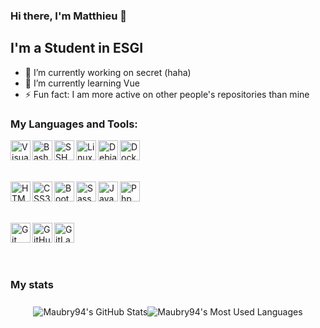 ### Hi there, I'm Matthieu 👋

<!--
**Maubry94/Maubry94** is a ✨ _special_ ✨ repository because its `README.md` (this file) appears on your GitHub profile.

Here are some ideas to get you started:

- 🔭 I’m currently working on ...
- 🌱 I’m currently learning ...
- 👯 I’m looking to collaborate on ...
- 🤔 I’m looking for help with ...
- 💬 Ask me about ...
- 📫 How to reach me: ...
- 😄 Pronouns: ...
- ⚡ Fun fact: ...
-->

## I'm a Student in ESGI

- 🔭 I’m currently working on secret (haha)
- 🌱 I’m currently learning Vue
- ⚡ Fun fact: I am more active on other people's repositories than mine

### My Languages and Tools:

<div style="display: flex; align-items: center;">
  <img align="left" alt="Visual Studio Code" title="Visual Studio Code" width="32px" src="https://i.imgur.com/jO0qtnf.png" />
  <img align="left" alt="Bash" title="Bash" width="32px" src="https://i.imgur.com/nCIz5h4.png" />
  <img align="left" alt="SSH" title="SSH" width="32px" src="https://i.imgur.com/U5QOYF9.png" />
  <img align="left" alt="Linux" title="Linux" width="32px" src="https://i.imgur.com/0vidkKh.png" />
  <img align="left" alt="Debian" title="Debian" width="32px" src="https://i.imgur.com/N9rcFU9.png" />
  <img align="left" alt="Docker" width="32px" title="Docker" src="https://i.imgur.com/bhFvGUA.png" />
</div><br><br>
<div style="display: flex; align-items: center;">
  <img align="left" alt="HTML5" width="32px" title="HTML5" src="https://i.imgur.com/6PCGCOD.png" />
  <img align="left" alt="CSS3" width="32px" title="CSS3" src="https://i.imgur.com/QjDQazD.png" />
  <img align="left" alt="Bootstrap" width="32px" title="Bootstrap" src="https://i.imgur.com/pPjGzBS.png" />
  <img align="left" alt="Sass" width="32px" title="Sass" src="https://i.imgur.com/dO4GRvL.png" />
  <img align="left" alt="Javascript" width="32px" title="Javascript" src="https://i.imgur.com/UOAjpsc.png" />
  <img align="left" alt="Php" width="32px" title="Php" src="https://i.imgur.com/E7NAPDc.png" />
</div><br><br>
<div style="display: flex; align-items: center;">
  <img align="left" alt="Git" width="32px" title="Git" src="https://i.imgur.com/ZCNScYG.png" />
  <img align="left" alt="GitHub" width="32px" title="GitHub" src="https://i.imgur.com/9KcLcaH.png" />
  <img align="left" alt="GitLab" width="32px" title="GitLab" src="https://i.imgur.com/JN1T7OJ.png" />
</div><br><br>
</div>

### My stats

<div style="width: 100%; display: flex; justify-content: center; align-items: center;">
  <img align="center" alt="Maubry94's GitHub Stats" src="https://github-readme-stats.vercel.app/api?username=Maubry94&show_icons=true&theme=github_dark&hide_border=true" />
  <br><br>
  <img align="center" alt="Maubry94's Most Used Languages" src="https://github-readme-stats.vercel.app/api/top-langs/?username=Maubry94&langs_count=5&hide_border=true&theme=github_dark&show_icons=true" />
<div>
